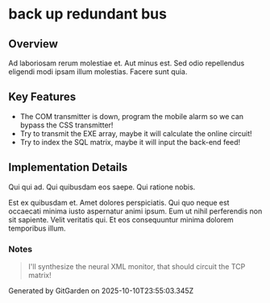 # back up redundant bus

## Overview
Ad laboriosam rerum molestiae et. Aut minus est. Sed odio repellendus eligendi modi ipsam illum molestias. Facere sunt quia.

## Key Features
- The COM transmitter is down, program the mobile alarm so we can bypass the CSS transmitter!
- Try to transmit the EXE array, maybe it will calculate the online circuit!
- Try to index the SQL matrix, maybe it will input the back-end feed!

## Implementation Details
Qui qui ad. Qui quibusdam eos saepe. Qui ratione nobis.
 Est ex quibusdam et. Amet dolores perspiciatis. Qui quo neque est occaecati minima iusto aspernatur animi ipsum. Eum ut nihil perferendis non sit sapiente. Velit veritatis qui. Et eos consequuntur minima dolorem temporibus illum.

### Notes
> I'll synthesize the neural XML monitor, that should circuit the TCP matrix!

Generated by GitGarden on 2025-10-10T23:55:03.345Z